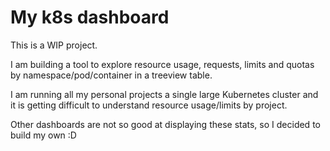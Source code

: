 # My k8s dashboard

This is a WIP project.

I am building a tool to explore resource usage, requests, limits and quotas by namespace/pod/container in a treeview table.

I am running all my personal projects a single large Kubernetes cluster and it is getting difficult to understand resource usage/limits by project.

Other dashboards are not so good at displaying these stats, so I decided to build my own :D
